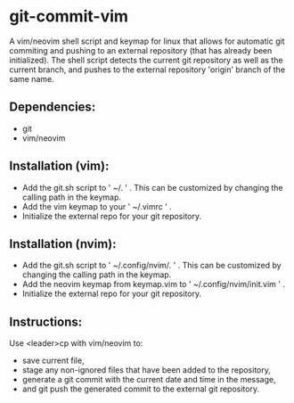 # git-commit-vim
A vim/neovim shell script and keymap for linux that allows for automatic git commiting and pushing to an external repository (that has already been initialized).
The shell script detects the current git repository as well as the current branch, and pushes to the external repository 'origin' branch of the same name.

## Dependencies:
- git
- vim/neovim

## Installation (vim):
- Add the git.sh script to ' ~/. ' . This can be customized by changing the calling path in the keymap.
- Add the vim keymap to your ' ~/.vimrc ' .
- Initialize the external repo for your git repository.

## Installation (nvim):
- Add the git.sh script to ' ~/.config/nvim/. ' . This can be customized by changing the calling path in the keymap.
- Add the neovim keymap from keymap.vim to ' ~/.config/nvim/init.vim ' .
- Initialize the external repo for your git repository.

## Instructions:
Use \<leader\>cp with vim/neovim to:
- save current file,
- stage any non-ignored files that have been added to the repository,
- generate a git commit with the current date and time in the message,
- and git push the generated commit to the external git repository.
